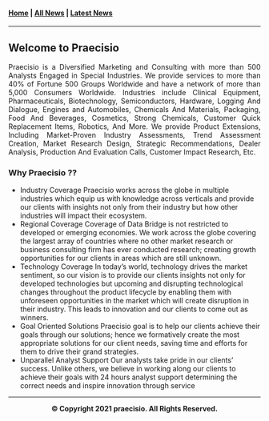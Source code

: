 #### [Home](https://jenifferdisuza6.github.io/praecisio) | [All News](https://github.com/jenifferdisuza6/praecisio/wiki/All-News) | [Latest News](https://github.com/jenifferdisuza6/praecisio/wiki/Latest-News)
***
## Welcome to Praecisio
 <p align="justify"> Praecisio is a Diversified Marketing and Consulting with more than 500 Analysts Engaged in Special Industries. We provide services to more than 40% of Fortune 500 Groups Worldwide and have a network of more than 5,000 Consumers Worldwide. Industries include Clinical Equipment, Pharmaceuticals, Biotechnology, Semiconductors, Hardware, Logging And Dialogue, Engines and Automobiles, Chemicals And Materials, Packaging, Food And Beverages, Cosmetics, Strong Chemicals, Customer Quick Replacement Items, Robotics, And More. We provide Product Extensions, Including Market-Proven Industry Assessments, Trend Assessment Creation, Market Research Design, Strategic Recommendations, Dealer Analysis, Production And Evaluation Calls, Customer Impact Research, Etc. </p>

### Why Praecisio ??
- Industry Coverage
Praecisio works across the globe in multiple industries which equip us with knowledge across verticals and provide our clients with insights not only from their industry but how other industries will impact their ecosystem.
- Regional Coverage
Coverage of Data Bridge is not restricted to developed or emerging economies. We work across the globe covering the largest array of countries where no other market research or business consulting firm has ever conducted research; creating growth opportunities for our clients in areas which are still unknown.
- Technology Coverage
In today’s world, technology drives the market sentiment, so our vision is to provide our clients insights not only for developed technologies but upcoming and disrupting technological changes throughout the product lifecycle by enabling them with unforeseen opportunities in the market which will create disruption in their industry. This leads to innovation and our clients to come out as winners.
- Goal Oriented Solutions
Praecisio goal is to help our clients achieve their goals through our solutions; hence we formatively create the most appropriate solutions for our client needs, saving time and efforts for them to drive their grand strategies.
- Unparallel Analyst Support
Our analysts take pride in our clients’ success. Unlike others, we believe in working along our clients to achieve their goals with 24 hours analyst support determining the correct needs and inspire innovation through service
<hr>
<p align="center"> <b>© Copyright 2021 praecisio. All Rights Reserved.</b> </p>
